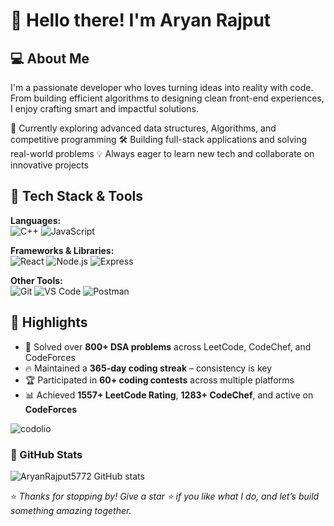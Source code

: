# 👋 Hello there! I'm Aryan Rajput

## 💻 About Me
I'm a passionate developer who loves turning ideas into reality with code. From building efficient algorithms to designing clean front-end experiences, I enjoy crafting smart and impactful solutions.

 🌱 Currently exploring advanced data structures, Algorithms, and competitive programming
 🛠️ Building full-stack applications and solving real-world problems
 💡 Always eager to learn new tech and collaborate on innovative projects



## 🧠 Tech Stack & Tools

**Languages:**  
![C++](https://img.shields.io/badge/-C++-00599C?style=flat&logo=cplusplus&logoColor=white)
![JavaScript](https://img.shields.io/badge/-JavaScript-F7DF1E?style=flat&logo=javascript&logoColor=black)


**Frameworks & Libraries:**  
![React](https://img.shields.io/badge/-React-61DAFB?style=flat&logo=react&logoColor=black)
![Node.js](https://img.shields.io/badge/-Node.js-339933?style=flat&logo=node.js&logoColor=white)
![Express](https://img.shields.io/badge/-Express-000000?style=flat&logo=express&logoColor=white)

**Other Tools:**  
![Git](https://img.shields.io/badge/-Git-F05032?style=flat&logo=git&logoColor=white)
![VS Code](https://img.shields.io/badge/-VS%20Code-007ACC?style=flat&logo=visual-studio-code&logoColor=white)
![Postman](https://img.shields.io/badge/-Postman-FF6C37?style=flat&logo=postman&logoColor=white)




## 🧩 Highlights

- 🎯 Solved over **800+ DSA problems** across LeetCode, CodeChef, and CodeForces  
- 🔥 Maintained a **365-day coding streak** – consistency is key  
- 🏆 Participated in **60+ coding contests** across multiple platforms  
- 📊 Achieved **1557+ LeetCode Rating**, **1283+ CodeChef**, and active on **CodeForces**  
 

![codolio](https://codolio.com/profile/AryanRajput)



### 🔭 GitHub Stats

![AryanRajput5772 GitHub stats](https://github-readme-stats.vercel.app/api?username=yourusername&show_icons=true&theme=radical)



 

⭐ _Thanks for stopping by! Give a star ⭐ if you like what I do, and let’s build something amazing together._

